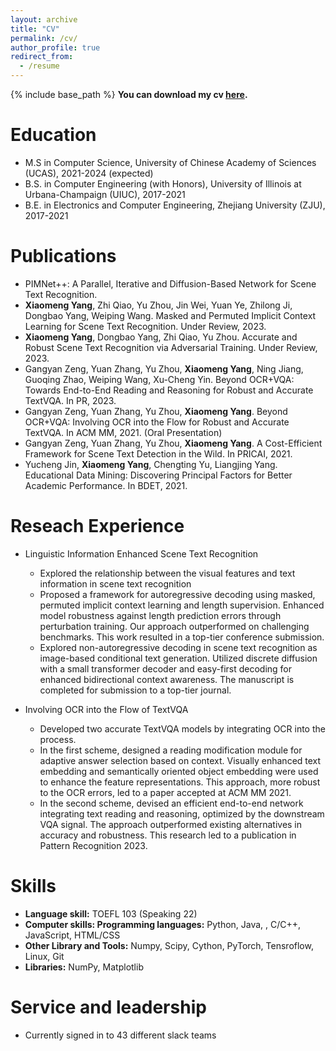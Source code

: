 ```yaml
---
layout: archive
title: "CV"
permalink: /cv/
author_profile: true
redirect_from:
  - /resume
---
```


{% include base_path %}
**You can download my cv [here]().**

Education
======
* M.S in Computer Science, University of Chinese Academy of Sciences (UCAS), 2021-2024 (expected)
* B.S. in Computer Engineering (with Honors), University of Illinois at Urbana-Champaign (UIUC), 2017-2021
* B.E. in Electronics and Computer Engineering, Zhejiang University (ZJU), 2017-2021

Publications
======
* PIMNet++: A Parallel, Iterative and Diffusion-Based Network for Scene Text Recognition.
* **Xiaomeng Yang**, Zhi Qiao, Yu Zhou, Jin Wei, Yuan Ye, Zhilong Ji, Dongbao Yang, Weiping Wang. Masked and Permuted Implicit Context Learning for Scene Text Recognition. Under Review, 2023.
* **Xiaomeng Yang**, Dongbao Yang, Zhi Qiao, Yu Zhou. Accurate and Robust Scene Text Recognition via Adversarial
Training. Under Review, 2023.
* Gangyan Zeng, Yuan Zhang, Yu Zhou, **Xiaomeng Yang**, Ning Jiang, Guoqing Zhao, Weiping Wang, Xu-Cheng Yin. Beyond OCR+VQA: Towards End-to-End Reading and Reasoning for Robust and Accurate TextVQA. In PR, 2023.
* Gangyan Zeng, Yuan Zhang, Yu Zhou, **Xiaomeng Yang**. Beyond OCR+VQA: Involving OCR into the Flow for Robust and Accurate TextVQA. In ACM MM, 2021. (Oral Presentation)
* Gangyan Zeng, Yuan Zhang, Yu Zhou, **Xiaomeng Yang**. A Cost-Efficient Framework for Scene Text Detection in the Wild. In PRICAI, 2021.
* Yucheng Jin, **Xiaomeng Yang**, Chengting Yu, Liangjing Yang. Educational Data Mining: Discovering Principal Factors for Better Academic Performance. In BDET, 2021.

Reseach Experience
======
* Linguistic Information Enhanced Scene Text Recognition
  * Explored the relationship between the visual features and text information in scene text recognition
  * Proposed a framework for autoregressive decoding using masked, permuted implicit context learning and length supervision. Enhanced model robustness against length prediction errors through perturbation training. Our approach outperformed on challenging benchmarks. This work resulted in a top-tier conference submission.
  * Explored non-autoregressive decoding in scene text recognition as image-based conditional text generation. Utilized discrete diffusion with a small transformer decoder and easy-first decoding for enhanced bidirectional context awareness. The manuscript is completed for submission to a top-tier journal.

* Involving OCR into the Flow of TextVQA
  * Developed two accurate TextVQA models by integrating OCR into the process.
  * In the first scheme, designed a reading modification module for adaptive answer selection based on context. Visually enhanced text embedding and semantically oriented object embedding were used to enhance the feature representations. This approach, more robust to the OCR errors, led to a paper accepted at ACM MM 2021.
  * In the second scheme, devised an efficient end-to-end network integrating text reading and reasoning, optimized by the downstream VQA signal. The approach outperformed existing alternatives in accuracy and robustness. This research led to a publication in Pattern Recognition 2023.

Skills
======
* **Language skill:** TOEFL 103 (Speaking 22)
* **Computer skills: Programming languages:** Python, Java, , C/C++, JavaScript, HTML/CSS
* **Other Library and Tools:** Numpy, Scipy, Cython, PyTorch, Tensroflow, Linux, Git
* **Libraries:** NumPy, Matplotlib

  
Service and leadership
======
* Currently signed in to 43 different slack teams
